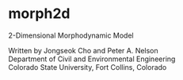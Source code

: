 # morph2d

2-Dimensional Morphodynamic Model

Written by Jongseok Cho and Peter A. Nelson<br />
Department of Civil and Environmental Engineering<br />
Colorado State University, Fort Collins, Colorado<br />
